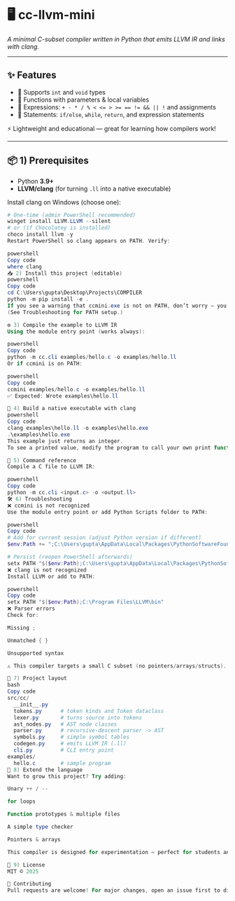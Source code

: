 # 🖥️ cc-llvm-mini  
*A minimal C-subset compiler written in Python that emits LLVM IR and links with clang.*

---

## ✨ Features
- 🔹 Supports `int` and `void` types  
- 🔹 Functions with parameters & local variables  
- 🔹 Expressions: `+ - * / % < <= > >= == != && || !` and assignments  
- 🔹 Statements: `if/else`, `while`, `return`, and expression statements  

⚡ Lightweight and educational — great for learning how compilers work!

---

## 📦 1) Prerequisites
- Python **3.9+**  
- **LLVM/clang** (for turning `.ll` into a native executable)  

Install clang on Windows (choose one):

```powershell
# One-time (admin PowerShell recommended)
winget install LLVM.LLVM --silent
# or (if Chocolatey is installed)
choco install llvm -y
Restart PowerShell so clang appears on PATH. Verify:

powershell
Copy code
where clang
📥 2) Install this project (editable)
powershell
Copy code
cd C:\Users\gupta\Desktop\Projects\COMPILER
python -m pip install -e .
If you see a warning that ccmini.exe is not on PATH, don’t worry — you can still use the module entry point shown below.
(See Troubleshooting for PATH setup.)

⚙️ 3) Compile the example to LLVM IR
Using the module entry point (works always):

powershell
Copy code
python -m cc.cli examples/hello.c -o examples/hello.ll
Or if ccmini is on PATH:

powershell
Copy code
ccmini examples/hello.c -o examples/hello.ll
✅ Expected: Wrote examples\hello.ll

🚀 4) Build a native executable with clang
powershell
Copy code
clang examples\hello.ll -o examples\hello.exe
.\examples\hello.exe
This example just returns an integer.
To see a printed value, modify the program to call your own print function, or inspect %ERRORLEVEL% after running.

📖 5) Command reference
Compile a C file to LLVM IR:

powershell
Copy code
python -m cc.cli <input.c> -o <output.ll>
🛠️ 6) Troubleshooting
❌ ccmini is not recognized
Use the module entry point or add Python Scripts folder to PATH:

powershell
Copy code
# Add for current session (adjust Python version if different)
$env:Path += ";C:\Users\gupta\AppData\Local\Packages\PythonSoftwareFoundation.Python.3.11_qbz5n2kfra8p0\LocalCache\local-packages\Python311\Scripts"

# Persist (reopen PowerShell afterwards)
setx PATH "$($env:Path);C:\Users\gupta\AppData\Local\Packages\PythonSoftwareFoundation.Python.3.11_qbz5n2kfra8p0\LocalCache\local-packages\Python311\Scripts"
❌ clang is not recognized
Install LLVM or add to PATH:

powershell
Copy code
setx PATH "$($env:Path);C:\Program Files\LLVM\bin"
❌ Parser errors
Check for:

Missing ;

Unmatched { }

Unsupported syntax

⚠️ This compiler targets a small C subset (no pointers/arrays/structs).

📂 7) Project layout
bash
Copy code
src/cc/
  __init__.py
  tokens.py      # token kinds and Token dataclass
  lexer.py       # turns source into tokens
  ast_nodes.py   # AST node classes
  parser.py      # recursive-descent parser -> AST
  symbols.py     # simple symbol tables
  codegen.py     # emits LLVM IR (.ll)
  cli.py         # CLI entry point
examples/
  hello.c        # sample program
🌱 8) Extend the language
Want to grow this project? Try adding:

Unary ++ / --

for loops

Function prototypes & multiple files

A simple type checker

Pointers & arrays

This compiler is designed for experimentation — perfect for students and hobbyists.

📜 9) License
MIT © 2025

🤝 Contributing
Pull requests are welcome! For major changes, open an issue first to discuss.

